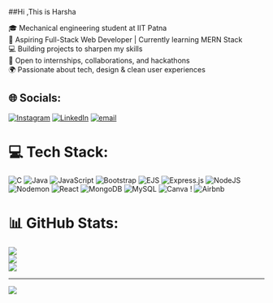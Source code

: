 ##Hi ,This is Harsha

🎓 Mechanical engineering student at IIT Patna<br/>
🚀 Aspiring Full-Stack Web Developer | Currently learning MERN Stack<br/>
💻 Building projects to sharpen my skills <br/>
🎯 Open to internships, collaborations, and hackathons<br/>
🌍 Passionate about tech, design & clean user experiences<br/>


## 🌐 Socials:
[![Instagram](https://img.shields.io/badge/Instagram-%23E4405F.svg?logo=Instagram&logoColor=white)](https://instagram.com/harshabathi14) [![LinkedIn](https://img.shields.io/badge/LinkedIn-%230077B5.svg?logo=linkedin&logoColor=white)](https://linkedin.com/in/HarshavardhanBathi) [![email](https://img.shields.io/badge/Email-D14836?logo=gmail&logoColor=white)](mailto:harshabathi@yahoo.com) 

# 💻 Tech Stack:
![C](https://img.shields.io/badge/c-%2300599C.svg?style=plastic&logo=c&logoColor=white) ![Java](https://img.shields.io/badge/java-%23ED8B00.svg?style=plastic&logo=openjdk&logoColor=white) ![JavaScript](https://img.shields.io/badge/javascript-%23323330.svg?style=plastic&logo=javascript&logoColor=%23F7DF1E) ![Bootstrap](https://img.shields.io/badge/bootstrap-%238511FA.svg?style=plastic&logo=bootstrap&logoColor=white) ![EJS](https://img.shields.io/badge/ejs-%23B4CA65.svg?style=plastic&logo=ejs&logoColor=black) ![Express.js](https://img.shields.io/badge/express.js-%23404d59.svg?style=plastic&logo=express&logoColor=%2361DAFB) ![NodeJS](https://img.shields.io/badge/node.js-6DA55F?style=plastic&logo=node.js&logoColor=white) ![Nodemon](https://img.shields.io/badge/NODEMON-%23323330.svg?style=plastic&logo=nodemon&logoColor=%BBDEAD) ![React](https://img.shields.io/badge/react-%2320232a.svg?style=plastic&logo=react&logoColor=%2361DAFB) ![MongoDB](https://img.shields.io/badge/MongoDB-%234ea94b.svg?style=plastic&logo=mongodb&logoColor=white) ![MySQL](https://img.shields.io/badge/mysql-4479A1.svg?style=plastic&logo=mysql&logoColor=white) ![Canva](https://img.shields.io/badge/Canva-%2300C4CC.svg?style=plastic&logo=Canva&logoColor=white) ! ![Airbnb](https://img.shields.io/badge/Airbnb-%23ff5a5f.svg?style=plastic&logo=Airbnb&logoColor=white)
# 📊 GitHub Stats:
![](https://github-readme-stats.vercel.app/api?username=Harshabathi&theme=gotham&hide_border=false&include_all_commits=false&count_private=false)<br/>
![](https://nirzak-streak-stats.vercel.app/?user=Harshabathi&theme=gotham&hide_border=false)<br/>
![](https://github-readme-stats.vercel.app/api/top-langs/?username=Harshabathi&theme=gotham&hide_border=false&include_all_commits=false&count_private=false&layout=compact)

---
[![](https://visitcount.itsvg.in/api?id=Harshabathi&icon=0&color=0)](https://visitcount.itsvg.in)

<!-- Proudly created with GPRM ( https://gprm.itsvg.in ) -->
